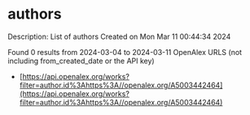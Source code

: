 # authors
Description: List of authors
Created on Mon Mar 11 00:44:34 2024

Found 0 results from 2024-03-04 to 2024-03-11
OpenAlex URLS (not including from_created_date or the API key)
- [https://api.openalex.org/works?filter=author.id%3Ahttps%3A//openalex.org/A5003442464](https://api.openalex.org/works?filter=author.id%3Ahttps%3A//openalex.org/A5003442464)

